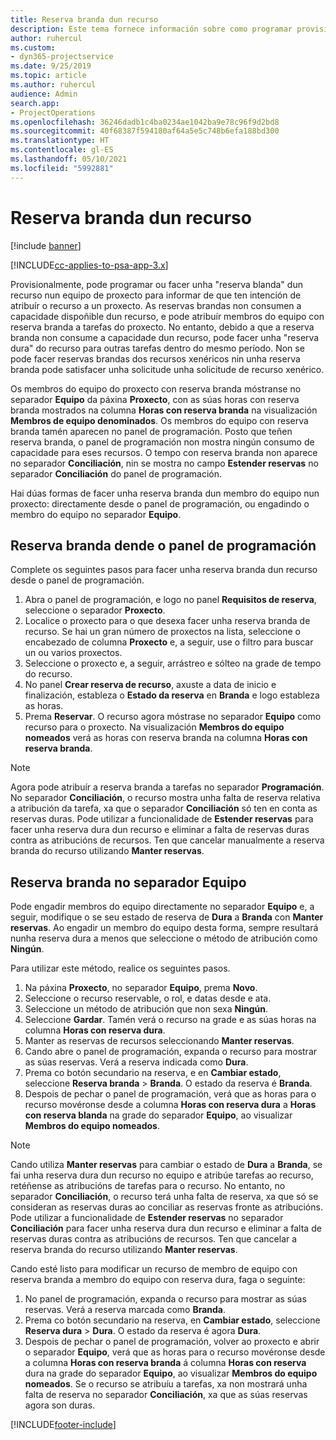 ```yaml
---
title: Reserva branda dun recurso
description: Este tema fornece información sobre como programar provisionalmente ou facer unha reserva branda de membros de equipo.
author: ruhercul
ms.custom:
- dyn365-projectservice
ms.date: 9/25/2019
ms.topic: article
ms.author: ruhercul
audience: Admin
search.app:
- ProjectOperations
ms.openlocfilehash: 36246dadb1c4ba0234ae1042ba9e78c96f9d2bd8
ms.sourcegitcommit: 40f68387f594180af64a5e5c748b6efa188bd300
ms.translationtype: HT
ms.contentlocale: gl-ES
ms.lasthandoff: 05/10/2021
ms.locfileid: "5992881"
---
```

# <a name="soft-book-a-resource"></a>Reserva branda dun recurso

[!include [banner](../includes/psa-now-project-operations.md)]

[!INCLUDE[cc-applies-to-psa-app-3.x](../includes/cc-applies-to-psa-app-3x.md)]

Provisionalmente, pode programar ou facer unha "reserva blanda" dun recurso nun equipo de proxecto para informar de que ten intención de atribuír o recurso a un proxecto. As reservas brandas non consumen a capacidade dispoñible dun recurso, e pode atribuír membros do equipo con reserva branda a tarefas do proxecto. No entanto, debido a que a reserva branda non consume a capacidade dun recurso, pode facer unha "reserva dura" do recurso para outras tarefas dentro do mesmo período. Non se pode facer reservas brandas dos recursos xenéricos nin unha reserva branda pode satisfacer unha solicitude unha solicitude de recurso xenérico.

Os membros do equipo do proxecto con reserva branda móstranse no separador **Equipo** da páxina **Proxecto**, con as súas horas con reserva branda mostrados na columna **Horas con reserva branda** na visualización **Membros de equipo denominados**. Os membros do equipo con reserva branda tamén aparecen no panel de programación. Posto que teñen reserva branda, o panel de programación non mostra ningún consumo de capacidade para eses recursos. O tempo con reserva branda non aparece no separador **Conciliación**, nin se mostra no campo **Estender reservas** no separador **Conciliación** do panel de programación. 

Hai dúas formas de facer unha reserva branda dun membro do equipo nun proxecto: directamente desde o panel de programación, ou engadindo o membro do equipo no separador **Equipo**. 

## <a name="soft-book-from-the-schedule-board"></a>Reserva branda dende o panel de programación
Complete os seguintes pasos para facer unha reserva branda dun recurso desde o panel de programación. 

1. Abra o panel de programación, e logo no panel **Requisitos de reserva**, seleccione o separador **Proxecto**.
2. Localice o proxecto para o que desexa facer unha reserva branda de recurso. Se hai un gran número de proxectos na lista, seleccione o encabezado de columna **Proxecto** e, a seguir, use o filtro para buscar un ou varios proxectos.
3. Seleccione o proxecto e, a seguir, arrástreo e sólteo na grade de tempo do recurso.
5. No panel **Crear reserva de recurso**, axuste a data de inicio e finalización, estableza o **Estado da reserva** en **Branda** e logo estableza as horas. 
6. Prema **Reservar**. O recurso agora móstrase no separador **Equipo** como recurso para o proxecto. Na visualización **Membros do equipo nomeados** verá as horas con reserva branda na columna **Horas con reserva branda**.

> [!NOTE]
> Agora pode atribuír a reserva branda a tarefas no separador **Programación**. No separador **Conciliación**, o recurso mostra unha falta de reserva relativa a atribución da tarefa, xa que o separador **Conciliación** só ten en conta as reservas duras. Pode utilizar a funcionalidade de **Estender reservas** para facer unha reserva dura dun recurso e eliminar a falta de reservas duras contra as atribucións de recursos. Ten que cancelar manualmente a reserva branda do recurso utilizando **Manter reservas**.

## <a name="soft-book-on-the-team-tab"></a>Reserva branda no separador Equipo

Pode engadir membros do equipo directamente no separador **Equipo** e, a seguir, modifique o se seu estado de reserva de **Dura** a **Branda** con **Manter reservas**. Ao engadir un membro do equipo desta forma, sempre resultará nunha reserva dura a menos que seleccione o método de atribución como **Ningún**.

Para utilizar este método, realice os seguintes pasos.

1. Na páxina **Proxecto**, no separador **Equipo**, prema **Novo**.
2. Seleccione o recurso reservable, o rol, e datas desde e ata.
3. Seleccione un método de atribución que non sexa **Ningún**.
4. Seleccione **Gardar**. Tamén verá o recurso na grade e as súas horas na columna **Horas con reserva dura**.
5. Manter as reservas de recursos seleccionando **Manter reservas**.
6. Cando abre o panel de programación, expanda o recurso para mostrar as súas reservas. Verá a reserva indicada como **Dura**.
7. Prema co botón secundario na reserva, e en **Cambiar estado**, seleccione **Reserva branda** \> **Branda**. O estado da reserva é **Branda**.
8. Despois de pechar o panel de programación, verá que as horas para o recurso movéronse desde a columna **Horas con reserva dura** a **Horas con reserva blanda** na grade do separador **Equipo**, ao visualizar **Membros do equipo nomeados**.

> [!NOTE]
> Cando utiliza **Manter reservas** para cambiar o estado de **Dura** a **Branda**, se fai unha reserva dura dun recurso no equipo e atribúe tarefas ao recurso, retéñense as atribucións de tarefas para o recurso. No entanto, no separador **Conciliación**, o recurso terá unha falta de reserva, xa que só se consideran as reservas duras ao conciliar as reservas fronte as atribucións. Pode utilizar a funcionalidade de **Estender reservas** no separador **Conciliación** para facer unha reserva dura dun recurso e eliminar a falta de reservas duras contra as atribucións de recursos. Ten que cancelar a reserva branda do recurso utilizando **Manter reservas**.

Cando esté listo para modificar un recurso de membro de equipo con reserva branda a membro do equipo con reserva dura, faga o seguinte:

1. No panel de programación, expanda o recurso para mostrar as súas reservas. Verá a reserva marcada como **Branda**.
2. Prema co botón secundario na reserva, en **Cambiar estado**, seleccione **Reserva dura** \> **Dura**. O estado da reserva é agora **Dura**.
3. Despois de pechar o panel de programación, volver ao proxecto e abrir o separador **Equipo**, verá que as horas para o recurso movéronse desde a columna **Horas con reserva branda** á columna **Horas con reserva** dura na grade do separador **Equipo**, ao visualizar **Membros do equipo nomeados**. Se o recurso se atribuíu a tarefas, xa non mostrará unha falta de reserva no separador **Conciliación**, xa que as súas reservas agora son duras.



[!INCLUDE[footer-include](../includes/footer-banner.md)]